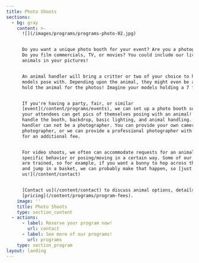 ```yaml
---
title: Photo Shoots
sections:
  - bg: gray
    content: >-
      ![](/images/programs/programs-photo-02.jpg)


      Do you want a unique photo booth for your event? Are you a photographer?
      Do you film commercials, TV, or movies? You could include our live exotic
      animals in your pictures!


      An animal handler will bring a critter or two of your choice to have your
      models pose with. Depending upon the animal, they might even be able to
      hold the animal for the photos! Imagine your models holding a 7 foot boa!


      If you're having a party, fair, or similar
      [event](/content/programs/events), we can set up a photo booth so that
      your attendees can get pics of themselves posing with an animal! We will
      handle the booth, backdrop, basic lighting, and animal handling. Animal
      handler can not be a photographer. You can provide your own camera and
      photographer, or we can provide a professional photographer with camera
      for an additional fee. 


      For video shoots, we often can accommodate requests for an animal doing a
      specific behavior or posing/moving in a certain way. Some of our animals
      are trained, so for example, if you want a bunny to hop across the screen
      and jump in a basket, we can probably make that happen, so [just ask
      us!](/content/contact) 


      ​[Contact us](/content/contact) to discuss animal options, details, and
      [pricing](/content/programs/program-fees).
    image: ''
    title: Photo Shoots
    type: section_content
  - actions:
      - label: Reserve your program now!
        url: contact
      - label: See more of our programs!
        url: programs
    type: section_program
layout: landing
---
```


